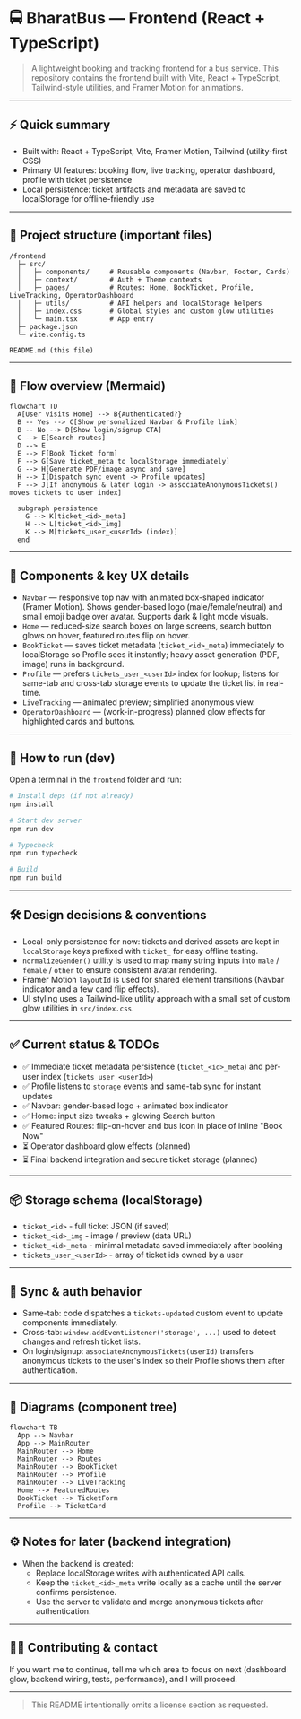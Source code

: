 # 🚍 BharatBus — Frontend (React + TypeScript)

> A lightweight booking and tracking frontend for a bus service. This repository contains the frontend built with Vite, React + TypeScript, Tailwind-style utilities, and Framer Motion for animations.

---

## ⚡ Quick summary

- Built with: React + TypeScript, Vite, Framer Motion, Tailwind (utility-first CSS)
- Primary UI features: booking flow, live tracking, operator dashboard, profile with ticket persistence
- Local persistence: ticket artifacts and metadata are saved to localStorage for offline-friendly use

---

## 🧭 Project structure (important files)

```text
/frontend
  ├─ src/
  │   ├─ components/     # Reusable components (Navbar, Footer, Cards)
  │   ├─ context/        # Auth + Theme contexts
  │   ├─ pages/          # Routes: Home, BookTicket, Profile, LiveTracking, OperatorDashboard
  │   ├─ utils/          # API helpers and localStorage helpers
  │   ├─ index.css       # Global styles and custom glow utilities
  │   └─ main.tsx        # App entry
  ├─ package.json
  └─ vite.config.ts

README.md (this file)
```

---

## 🚦 Flow overview (Mermaid)

```mermaid
flowchart TD
  A[User visits Home] --> B{Authenticated?}
  B -- Yes --> C[Show personalized Navbar & Profile link]
  B -- No --> D[Show login/signup CTA]
  C --> E[Search routes]
  D --> E
  E --> F[Book Ticket form]
  F --> G[Save ticket_meta to localStorage immediately]
  G --> H[Generate PDF/image async and save]
  H --> I[Dispatch sync event -> Profile updates]
  F --> J[If anonymous & later login -> associateAnonymousTickets() moves tickets to user index]

  subgraph persistence
    G --> K[ticket_<id>_meta]
    H --> L[ticket_<id>_img]
    K --> M[tickets_user_<userId> (index)]
  end
```

---

## 🧩 Components & key UX details

- `Navbar` — responsive top nav with animated box-shaped indicator (Framer Motion). Shows gender-based logo (male/female/neutral) and small emoji badge over avatar. Supports dark & light mode visuals.
- `Home` — reduced-size search boxes on large screens, search button glows on hover, featured routes flip on hover.
- `BookTicket` — saves ticket metadata (`ticket_<id>_meta`) immediately to localStorage so Profile sees it instantly; heavy asset generation (PDF, image) runs in background.
- `Profile` — prefers `tickets_user_<userId>` index for lookup; listens for same-tab and cross-tab storage events to update the ticket list in real-time.
- `LiveTracking` — animated preview; simplified anonymous view.
- `OperatorDashboard` — (work-in-progress) planned glow effects for highlighted cards and buttons.

---

## 🧪 How to run (dev)

Open a terminal in the `frontend` folder and run:

```bash
# Install deps (if not already)
npm install

# Start dev server
npm run dev

# Typecheck
npm run typecheck

# Build
npm run build
```

---

## 🛠 Design decisions & conventions

- Local-only persistence for now: tickets and derived assets are kept in `localStorage` keys prefixed with `ticket_` for easy offline testing.
- `normalizeGender()` utility is used to map many string inputs into `male` / `female` / `other` to ensure consistent avatar rendering.
- Framer Motion `layoutId` is used for shared element transitions (Navbar indicator and a few card flip effects).
- UI styling uses a Tailwind-like utility approach with a small set of custom glow utilities in `src/index.css`.

---

## ✅ Current status & TODOs

- ✅ Immediate ticket metadata persistence (`ticket_<id>_meta`) and per-user index (`tickets_user_<userId>`)
- ✅ Profile listens to `storage` events and same-tab sync for instant updates
- ✅ Navbar: gender-based logo + animated box indicator
- ✅ Home: input size tweaks + glowing Search button
- ✅ Featured Routes: flip-on-hover and bus icon in place of inline "Book Now"
- ⏳ Operator dashboard glow effects (planned)
- ⏳ Final backend integration and secure ticket storage (planned)

---

## 📦 Storage schema (localStorage)

- `ticket_<id>` - full ticket JSON (if saved)
- `ticket_<id>_img` - image / preview (data URL)
- `ticket_<id>_meta` - minimal metadata saved immediately after booking
- `tickets_user_<userId>` - array of ticket ids owned by a user

---

## 🔁 Sync & auth behavior

- Same-tab: code dispatches a `tickets-updated` custom event to update components immediately.
- Cross-tab: `window.addEventListener('storage', ...)` used to detect changes and refresh ticket lists.
- On login/signup: `associateAnonymousTickets(userId)` transfers anonymous tickets to the user's index so their Profile shows them after authentication.

---

## 🧭 Diagrams (component tree)

```mermaid
flowchart TB
  App --> Navbar
  App --> MainRouter
  MainRouter --> Home
  MainRouter --> Routes
  MainRouter --> BookTicket
  MainRouter --> Profile
  MainRouter --> LiveTracking
  Home --> FeaturedRoutes
  BookTicket --> TicketForm
  Profile --> TicketCard
```

---

## ⚙️ Notes for later (backend integration)

- When the backend is created:
  - Replace localStorage writes with authenticated API calls.
  - Keep the `ticket_<id>_meta` write locally as a cache until the server confirms persistence.
  - Use the server to validate and merge anonymous tickets after authentication.

---

## 🙋‍♂️ Contributing & contact

If you want me to continue, tell me which area to focus on next (dashboard glow, backend wiring, tests, performance), and I will proceed.

---

> This README intentionally omits a license section as requested.
